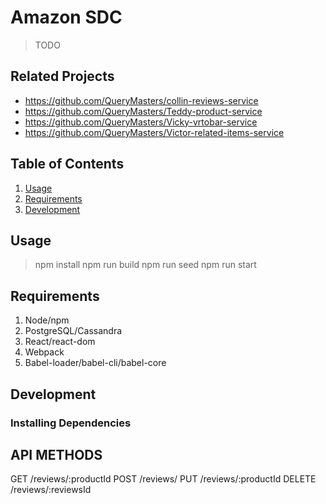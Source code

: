 # Amazon SDC

> TODO

## Related Projects

  - https://github.com/QueryMasters/collin-reviews-service
  - https://github.com/QueryMasters/Teddy-product-service
  - https://github.com/QueryMasters/Vicky-vrtobar-service
  - https://github.com/QueryMasters/Victor-related-items-service

## Table of Contents

1. [Usage](#Usage)
1. [Requirements](#requirements)
1. [Development](#development)

## Usage

> npm install
> npm run build
> npm run seed
> npm run start

## Requirements

1. Node/npm
2. PostgreSQL/Cassandra
3. React/react-dom
4. Webpack
5. Babel-loader/babel-cli/babel-core

## Development

### Installing Dependencies

## API METHODS

GET /reviews/:productId
POST /reviews/
PUT /reviews/:productId
DELETE /reviews/:reviewsId
